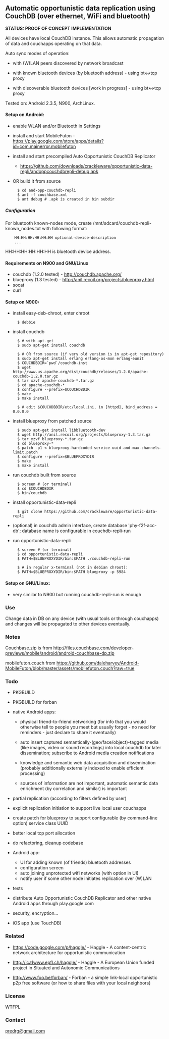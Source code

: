 ## Automatic opportunistic data replication using CouchDB (over ethernet, WiFi and bluetooth)

**STATUS: PROOF OF CONCEPT IMPLEMENTATION**

All devices have local CouchDB instance. This allows automatic
propagation of data and couchapps operating on that data.

Auto sync modes of operation:

- with (W)LAN peers discovered by network broadcast

- with known bluetooth devices (by bluetooth address) - using bt<->tcp proxy

- with discoverable bluetooth devices [work in progress] - using bt<->tcp proxy

Tested on: Android 2.3.5, N900, ArchLinux.

#### Setup on Android:

- enable WLAN and/or Bluetooth in Settings

- install and start MobileFuton -
  https://play.google.com/store/apps/details?id=com.mainerror.mobilefuton

- install and start precompiled Auto Opportunistic CouchDB Replicator
  - https://github.com/downloads/crackleware/opportunistic-data-repli/andoppcouchdbrepli-debug.apk

- OR build it from source

        $ cd and-opp-couchdb-repli
        $ ant -f couchbase.xml 
        $ ant debug # .apk is created in bin subdir

##### Configuration

For bluetooth known-nodes mode, create
/mnt/sdcard/couchdb-repli-known_nodes.txt with following format:

        HH:HH:HH:HH:HH:HH optional-device-description
        ...

HH:HH:HH:HH:HH:HH is bluetooth device address.

#### Requirements on N900 and GNU/Linux

  - couchdb (1.2.0 tested) - http://couchdb.apache.org/
  - blueproxy (1.3 tested) - http://anil.recoil.org/projects/blueproxy.html
  - socat
  - curl

#### Setup on N900:

- install easy-deb-chroot, enter chroot

        $ debbie

- install couchdb

        $ # with apt-get
        $ sudo apt-get install couchdb

        $ # OR from source (if very old version is in apt-get repository)
        $ sudo apt-get install erlang erlang-os-mon erlang-eunit
        $ COUCHDBDIR=`pwd`/couchdb-inst
        $ wget http://www.us.apache.org/dist/couchdb/releases/1.2.0/apache-couchdb-1.2.0.tar.gz
        $ tar xzvf apache-couchdb-*.tar.gz
        $ cd apache-couchdb-*
        $ configure --prefix=$COUCHDBDIR
        $ make
        $ make install
        
        $ # edit $COUCHDBDIR/etc/local.ini, in [httpd], bind_address = 0.0.0.0

- install blueproxy from patched source

        $ sudo apt-get install libbluetooth-dev
        $ wget http://anil.recoil.org/projects/blueproxy-1.3.tar.gz
        $ tar xzvf blueproxy-*.tar.gz
        $ cd blueproxy-*
        $ patch -p1 < blueproxy-hardcoded-service-uuid-and-max-channels-limit.patch
        $ configure --prefix=$BLUEPROXYDIR
        $ make
        $ make install

- run couchdb built from source

        $ screen # (or terminal)
        $ cd $COUCHDBDIR
        $ bin/couchdb

- install opportunistic-data-repli

        $ git clone https://github.com/crackleware/opportunistic-data-repli

- (optional) in couchdb admin interface, create database
  'phy-f2f-acc-db'; database name is configurable in couchdb-repli-run

- run opportunistic-data-repli

        $ screen # (or terminal)
        $ cd opportunistic-data-repli
        $ PATH=$BLUEPROXYDIR/bin:$PATH ./couchdb-repli-run

        $ # in regular x-terminal (not in debian chroot):
        $ PATH=$BLUEPROXYDIR/bin:$PATH blueproxy -p 5984

#### Setup on GNU/Linux:

- very similar to N900 but running couchdb-repli-run is enough

### Use

Change data in DB on any device (with usual tools or through
couchapps) and changes will be propagated to other devices eventually.

### Notes

Couchbase.zip is from http://files.couchbase.com/developer-previews/mobile/android/android-couchbase-dp.zip

mobilefuton.couch from https://github.com/daleharvey/Android-MobileFuton/blob/master/assets/mobilefuton.couch?raw=true

### Todo

- PKGBUILD
- PKGBUILD for forban

- native Android apps:

  - physical friend-to-friend networking (for info that you would
    otherwise tell to people you meet but usually forget - no need for
    reminders - just declare to share it eventually)

  - auto insert captured semantically-(geo/face/object)-tagged media
    (like images, video or sound recordings) into local couchdb for
    later dissemination; subscribe to Android media creation
    notifications

  - knowledge and semantic web data acquisition and dissemination
    (probably additionally externally indexed to enable efficient
    processing)

  - sources of information are not important, automatic semantic data
    enrichment (by correlation and similar) is important

- partial replication (according to filters defined by user)

- explicit replication initiation to support live local user couchapps

- create patch for blueproxy to support configurable (by command-line
  option) service class UUID

- better local tcp port allocation

- do refactoring, cleanup codebase

- Android app:
  - UI for adding known (of friends) bluetooth addresses
  - configuration screen
  - auto joining unprotected wifi networks (with option in UI)
  - notify user if some other node initiates replication over (W)LAN

- tests

- distribute Auto Opportunistic CouchDB Replicator and other
  native Android apps through play.google.com

- security, encryption...

- iOS app (use TouchDB)

### Related

- https://code.google.com/p/haggle/ - Haggle - A content-centric
  network architecture for opportunistic communication

- http://ica1www.epfl.ch/haggle/ - Haggle - A European Union funded
  project in Situated and Autonomic Communications

- http://www.foo.be/forban/ - Forban - a simple link-local
  opportunistic p2p free software (or how to share files with your
  local neighbors)

### License

WTFPL

### Contact

predrg@gmail.com
